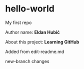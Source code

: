 # hello-world

My first repo

Author name: **Eldan Hubić**

About this project: **Learning GitHub**

Added from edit-readme.md

new-branch changes
